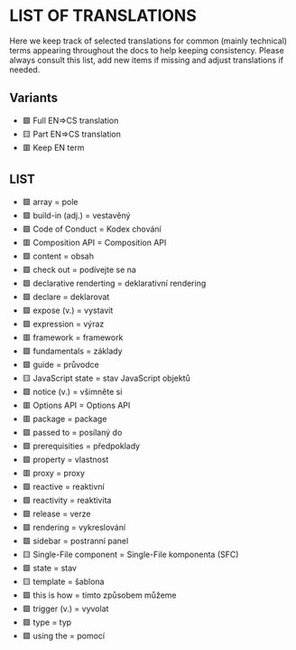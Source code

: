 # LIST OF TRANSLATIONS

Here we keep track of selected translations for common (mainly technical) terms appearing throughout the docs to help keeping consistency. Please always consult this list, add new items if missing and adjust translations if needed.

## Variants
* 🟩 Full EN=>CS translation
* 🟨 Part EN=>CS translation
* 🟥 Keep EN term

## LIST
* 🟩 array = pole
* 🟩 build-in (adj.) = vestavěný
* 🟩 Code of Conduct = Kodex chování
* 🟥 Composition API = Composition API
* 🟩 content = obsah
* 🟩 check out = podívejte se na
* 🟩 declarative renderting = deklarativní rendering
* 🟩 declare = deklarovat
* 🟩 expose (v.) = vystavit
* 🟩 expression = výraz
* 🟥 framework = framework
* 🟩 fundamentals = základy
* 🟩 guide = průvodce
* 🟨 JavaScript state = stav JavaScript objektů
* 🟩 notice (v.) = všimněte si
* 🟥 Options API = Options API
* 🟥 package = package
* 🟩 passed to = posílaný do
* 🟩 prerequisities = předpoklady
* 🟩 property = vlastnost
* 🟥 proxy = proxy
* 🟩 reactive = reaktivní
* 🟩 reactivity = reaktivita
* 🟩 release = verze
* 🟩 rendering = vykreslování
* 🟩 sidebar = postranní panel
* 🟨 Single-File component = Single-File komponenta (SFC)
* 🟩 state = stav
* 🟨 template = šablona
* 🟩 this is how = tímto způsobem můžeme
* 🟩 trigger (v.) = vyvolat
* 🟩 type = typ
* 🟩 using the = pomocí

